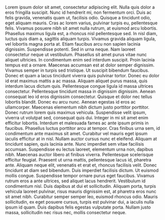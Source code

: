 <!-- json {
    "title": "Another new page",
    "template": "page"
} -->

Lorem ipsum dolor sit amet, consectetur adipiscing elit. Nulla quis dolor a eros fringilla suscipit. Nunc id hendrerit mi, non fermentum orci. Duis ac felis gravida, venenatis quam ut, facilisis odio. Quisque a tincidunt odio, eget aliquam mauris. Cras ac lorem varius, pulvinar turpis eu, pellentesque felis. Vivamus posuere nibh sit amet nulla rutrum, at euismod arcu lobortis. Phasellus maximus ligula est, a rhoncus nisl pellentesque sed.
In nisl diam, luctus quis diam a, sagittis aliquam turpis. Vivamus gravida aliquam ligula, vel lobortis magna porta at. Etiam faucibus arcu non sapien lacinia dignissim. Suspendisse potenti. Sed in urna neque. Nam laoreet consectetur neque ut vestibulum. Phasellus sit amet purus vitae nunc aliquet ultricies. In condimentum enim sed interdum suscipit. Proin lacinia tempus est a ornare. Maecenas accumsan est at dolor semper dignissim. Vivamus semper in turpis sed tristique. Ut suscipit bibendum faucibus. Donec et quam a lacus tincidunt viverra quis pulvinar tortor.
Donec eu dolor id erat maximus mattis a ac massa. Aliquam aliquet purus massa, quis interdum lacus dictum quis. Pellentesque congue ligula id massa ultrices consectetur. Pellentesque tincidunt massa in dignissim dignissim. Aenean consequat leo id eros dignissim consectetur. Quisque et dolor nec tellus lobortis blandit. Donec eu arcu nunc. Aenean egestas id eros ac ullamcorper. Maecenas elementum nibh dictum justo porttitor porttitor. Donec rutrum lorem quis maximus vehicula. Suspendisse velit ipsum, viverra ut volutpat sed, consequat quis dui. Integer in mi sit amet enim efficitur lobortis. Interdum et malesuada fames ac ante ipsum primis in faucibus.
Phasellus luctus porttitor arcu at tempor. Cras finibus urna sem, id condimentum ante maximus sit amet. Curabitur vel mauris eget ipsum iaculis efficitur at in nisl. Nullam auctor cursus nunc et eleifend. Aliquam at tincidunt sapien, quis lacinia ante. Nunc imperdiet sem vitae facilisis accumsan. Suspendisse eu lectus laoreet, elementum urna non, dapibus nibh. Maecenas auctor libero at finibus viverra. Pellentesque scelerisque efficitur feugiat. Praesent ut urna mattis, pellentesque lacus id, pharetra ante. Aliquam neque elit, venenatis et erat et, rhoncus facilisis velit. Donec tincidunt at diam sed bibendum.
Duis imperdiet facilisis dictum. Ut euismod mollis congue. Suspendisse tempor ornare purus eget faucibus. Vivamus rutrum eros a ante ultrices, sed aliquet lacus hendrerit. Vestibulum id condimentum nisl. Duis dapibus at dui et sollicitudin. Aliquam porta, turpis vehicula laoreet pulvinar, risus mauris dignissim est, at pharetra eros nunc sit amet nibh. Curabitur semper semper leo, euismod rhoncus odio. Mauris sollicitudin, ex eget posuere cursus, turpis est pulvinar dui, a iaculis nulla ipsum id quam. Duis dapibus felis egestas vulputate porta. Nullam justo massa, sollicitudin nec risus nec, mollis consectetur neque.